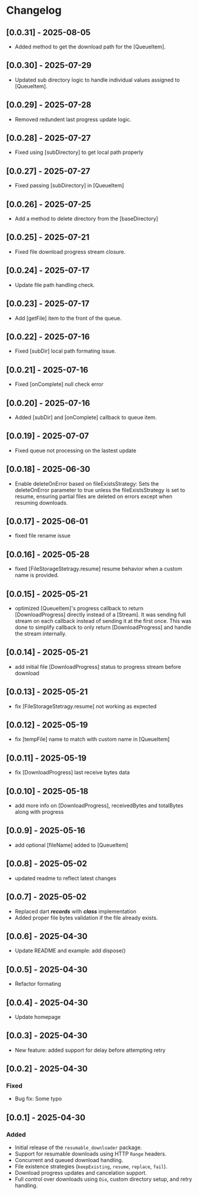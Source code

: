 # Changelog

## [0.0.31] - 2025-08-05

- Added method to get the download path for the [QueueItem].

## [0.0.30] - 2025-07-29

- Updated sub directory logic to handle individual values assigned to [QueueItem].

## [0.0.29] - 2025-07-28

- Removed redundent last progress update logic.

## [0.0.28] - 2025-07-27

- Fixed using [subDirectory] to get local path properly

## [0.0.27] - 2025-07-27

- Fixed passing [subDirectory] in [QueueItem]

## [0.0.26] - 2025-07-25

- Add a method to delete directory from the [baseDirectory]

## [0.0.25] - 2025-07-21

- Fixed file download progress stream closure.

## [0.0.24] - 2025-07-17

- Update file path handling check.

## [0.0.23] - 2025-07-17

- Add [getFile] item to the front of the queue.

## [0.0.22] - 2025-07-16

- Fixed [subDir] local path formating issue.

## [0.0.21] - 2025-07-16

- Fixed [onComplete] null check error

## [0.0.20] - 2025-07-16

- Added [subDir] and [onComplete] callback to queue item.

## [0.0.19] - 2025-07-07

- Fixed queue not processing on the lastest update

## [0.0.18] - 2025-06-30

- Enable deleteOnError based on fileExistsStrategy: Sets the deleteOnError parameter to true unless the fileExistsStrategy is set to resume, ensuring partial files are deleted on errors except when resuming downloads.

## [0.0.17] - 2025-06-01

- fixed file rename issue

## [0.0.16] - 2025-05-28

- fixed [FileStorageStetragy.resume] resume behavior when a custom name is provided.

## [0.0.15] - 2025-05-21

- optimized [QueueItem]'s progress callback to return [DownloadProgress] directly instead of a [Stream]. It was sending full stream on each callback instead of sending it at the first once. This was done to simplify callback to only return [DownloadProgress] and handle the stream internally.

## [0.0.14] - 2025-05-21

- add initial file [DownloadProgress] status to progress stream before download

## [0.0.13] - 2025-05-21

- fix [FileStorageStetragy.resume] not working as expected

## [0.0.12] - 2025-05-19

- fix [tempFile] name to match with custom name in [QueueItem]

## [0.0.11] - 2025-05-19

- fix [DownloadProgress] last receive bytes data

## [0.0.10] - 2025-05-18

- add more info on [DownloadProgress], receivedBytes and totalBytes along with progress

## [0.0.9] - 2025-05-16

- add optional [fileName] added to [QueueItem]

## [0.0.8] - 2025-05-02

- updated readme to reflect latest changes

## [0.0.7] - 2025-05-02

- Replaced dart ***records*** with ***class*** implementation
- Added proper file bytes validation if the file already exists.

## [0.0.6] - 2025-04-30

- Update README and example: add dispose()

## [0.0.5] - 2025-04-30

- Refactor formating

## [0.0.4] - 2025-04-30

- Update homepage

## [0.0.3] - 2025-04-30

- New feature: added support for delay before attempting retry

## [0.0.2] - 2025-04-30

### Fixed

- Bug fix: Some typo

## [0.0.1] - 2025-04-30

### Added

- Initial release of the `resumable_downloader` package.
- Support for resumable downloads using HTTP `Range` headers.
- Concurrent and queued download handling.
- File existence strategies (`keepExisting`, `resume`, `replace`, `fail`).
- Download progress updates and cancelation support.
- Full control over downloads using `Dio`, custom directory setup, and retry handling.
